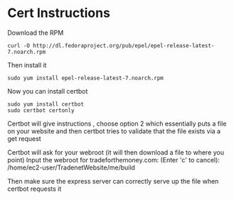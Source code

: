 # Cert Instructions

Download the RPM

	curl -O http://dl.fedoraproject.org/pub/epel/epel-release-latest-7.noarch.rpm

Then install it

	sudo yum install epel-release-latest-7.noarch.rpm
	
Now you can install certbot

	sudo yum install certbot
	sudo certbot certonly

Certbot will give instructions , choose option 2 which essentially puts a file on your website and then certbot tries to validate that the file exists via a get request

Certbot will ask for your webroot (it will then download a file to where you point)
Input the webroot for tradeforthemoney.com: (Enter 'c' to cancel): /home/ec2-user/TradenetWebsite/me/build

Then make sure the express server can correctly serve up the file when certbot requests it
